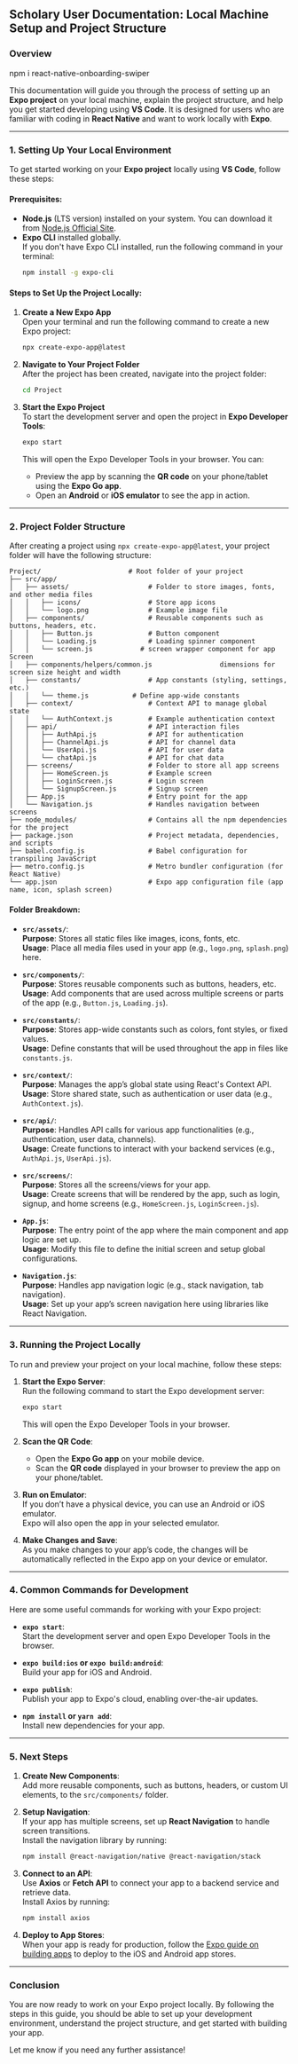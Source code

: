 ## Scholary User Documentation: Local Machine Setup and Project Structure

### **Overview**

npm i react-native-onboarding-swiper

This documentation will guide you through the process of setting up an **Expo project** on your local machine, explain the project structure, and help you get started developing using **VS Code**. It is designed for users who are familiar with coding in **React Native** and want to work locally with **Expo**.

---

### **1. Setting Up Your Local Environment**

To get started working on your **Expo project** locally using **VS Code**, follow these steps:

#### **Prerequisites:**
- **Node.js** (LTS version) installed on your system. You can download it from [Node.js Official Site](https://nodejs.org/).
- **Expo CLI** installed globally.  
  If you don't have Expo CLI installed, run the following command in your terminal:
  ```bash
  npm install -g expo-cli
  ```

#### **Steps to Set Up the Project Locally:**

1. **Create a New Expo App**  
   Open your terminal and run the following command to create a new Expo project:
   ```bash
   npx create-expo-app@latest
   ```

2. **Navigate to Your Project Folder**  
   After the project has been created, navigate into the project folder:
   ```bash
   cd Project
   ```

3. **Start the Expo Project**  
   To start the development server and open the project in **Expo Developer Tools**:
   ```bash
   expo start
   ```
   This will open the Expo Developer Tools in your browser. You can:
   - Preview the app by scanning the **QR code** on your phone/tablet using the **Expo Go app**.
   - Open an **Android** or **iOS emulator** to see the app in action.

---

### **2. Project Folder Structure**

After creating a project using `npx create-expo-app@latest`, your project folder will have the following structure:

```
Project/                      # Root folder of your project
├── src/app/                          
│   ├── assets/                    # Folder to store images, fonts, and other media files
│   │   ├── icons/                 # Store app icons
│   │   └── logo.png               # Example image file
│   ├── components/                # Reusable components such as buttons, headers, etc.
│   │   ├── Button.js              # Button component
│   │   └── Loading.js             # Loading spinner component
│   │   └── screen.js            # screen wrapper component for app Screen
│   ├── components/helpers/common.js                 dimensions for screen size height and width
│   ├── constants/                 # App constants (styling, settings, etc.)
│   │   └── theme.js           # Define app-wide constants
│   ├── context/                   # Context API to manage global state
│   │   └── AuthContext.js         # Example authentication context
│   ├── api/                       # API interaction files
│   │   ├── AuthApi.js             # API for authentication
│   │   ├── ChannelApi.js          # API for channel data
│   │   └── UserApi.js             # API for user data
│   │   └── chatApi.js             # API for chat data
│   ├── screens/                   # Folder to store all app screens
│   │   ├── HomeScreen.js          # Example screen
│   │   ├── LoginScreen.js         # Login screen
│   │   └── SignupScreen.js        # Signup screen
│   ├── App.js                     # Entry point for the app
│   └── Navigation.js              # Handles navigation between screens
├── node_modules/                  # Contains all the npm dependencies for the project
├── package.json                   # Project metadata, dependencies, and scripts
├── babel.config.js                # Babel configuration for transpiling JavaScript
├── metro.config.js                # Metro bundler configuration (for React Native)
└── app.json                       # Expo app configuration file (app name, icon, splash screen)
```

#### **Folder Breakdown:**

- **`src/assets/`**:  
   **Purpose**: Stores all static files like images, icons, fonts, etc.  
   **Usage**: Place all media files used in your app (e.g., `logo.png`, `splash.png`) here.

- **`src/components/`**:  
   **Purpose**: Stores reusable components such as buttons, headers, etc.  
   **Usage**: Add components that are used across multiple screens or parts of the app (e.g., `Button.js`, `Loading.js`).

- **`src/constants/`**:  
   **Purpose**: Stores app-wide constants such as colors, font styles, or fixed values.  
   **Usage**: Define constants that will be used throughout the app in files like `constants.js`.

- **`src/context/`**:  
   **Purpose**: Manages the app’s global state using React's Context API.  
   **Usage**: Store shared state, such as authentication or user data (e.g., `AuthContext.js`).

- **`src/api/`**:  
   **Purpose**: Handles API calls for various app functionalities (e.g., authentication, user data, channels).  
   **Usage**: Create functions to interact with your backend services (e.g., `AuthApi.js`, `UserApi.js`).

- **`src/screens/`**:  
   **Purpose**: Stores all the screens/views for your app.  
   **Usage**: Create screens that will be rendered by the app, such as login, signup, and home screens (e.g., `HomeScreen.js`, `LoginScreen.js`).

- **`App.js`**:  
   **Purpose**: The entry point of the app where the main component and app logic are set up.  
   **Usage**: Modify this file to define the initial screen and setup global configurations.

- **`Navigation.js`**:  
   **Purpose**: Handles app navigation logic (e.g., stack navigation, tab navigation).  
   **Usage**: Set up your app’s screen navigation here using libraries like React Navigation.

---

### **3. Running the Project Locally**

To run and preview your project on your local machine, follow these steps:

1. **Start the Expo Server**:  
   Run the following command to start the Expo development server:
   ```bash
   expo start
   ```

   This will open the Expo Developer Tools in your browser.

2. **Scan the QR Code**:  
   - Open the **Expo Go app** on your mobile device.
   - Scan the **QR code** displayed in your browser to preview the app on your phone/tablet.

3. **Run on Emulator**:  
   If you don’t have a physical device, you can use an Android or iOS emulator.  
   Expo will also open the app in your selected emulator.

4. **Make Changes and Save**:  
   As you make changes to your app’s code, the changes will be automatically reflected in the Expo app on your device or emulator.

---

### **4. Common Commands for Development**

Here are some useful commands for working with your Expo project:

- **`expo start`**:  
   Start the development server and open Expo Developer Tools in the browser.

- **`expo build:ios` or `expo build:android`**:  
   Build your app for iOS and Android.

- **`expo publish`**:  
   Publish your app to Expo's cloud, enabling over-the-air updates.

- **`npm install` or `yarn add`**:  
   Install new dependencies for your app.

---

### **5. Next Steps**

1. **Create New Components**:  
   Add more reusable components, such as buttons, headers, or custom UI elements, to the `src/components/` folder.

2. **Setup Navigation**:  
   If your app has multiple screens, set up **React Navigation** to handle screen transitions.  
   Install the navigation library by running:
   ```bash
   npm install @react-navigation/native @react-navigation/stack
   ```

3. **Connect to an API**:  
   Use **Axios** or **Fetch API** to connect your app to a backend service and retrieve data.  
   Install Axios by running:
   ```bash
   npm install axios
   ```

4. **Deploy to App Stores**:  
   When your app is ready for production, follow the [Expo guide on building apps](https://docs.expo.dev/distribution/building-standalone-apps/) to deploy to the iOS and Android app stores.

---

### **Conclusion**

You are now ready to work on your Expo project locally. By following the steps in this guide, you should be able to set up your development environment, understand the project structure, and get started with building your app.

Let me know if you need any further assistance!